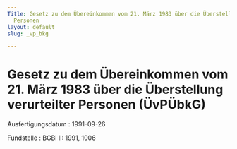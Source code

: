```yaml
---
Title: Gesetz zu dem Übereinkommen vom 21. März 1983 über die Überstellung verurteilter
  Personen
layout: default
slug: _vp_bkg

---
```


# Gesetz zu dem Übereinkommen vom 21. März 1983 über die Überstellung verurteilter Personen (ÜvPÜbkG)

Ausfertigungsdatum
:   1991-09-26

Fundstelle
:   BGBl II: 1991, 1006

